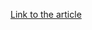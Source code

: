 [Link to the article](https://www.cisa.gov/news-events/alerts/2025/07/31/cisa-releases-two-industrial-control-systems-advisories)
